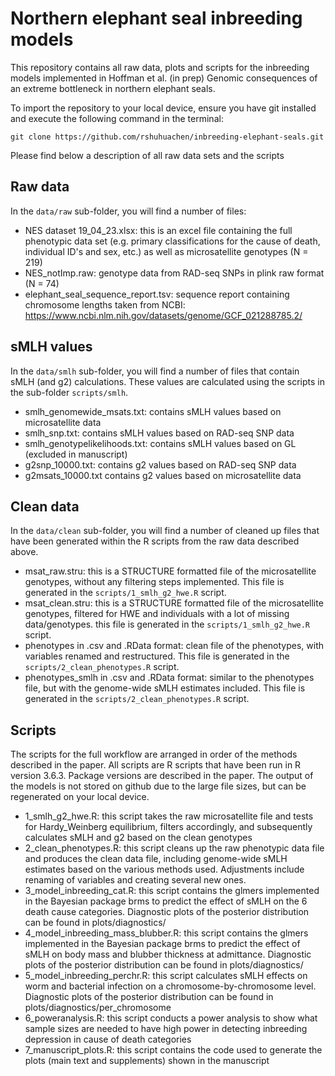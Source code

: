 # Northern elephant seal inbreeding models

This repository contains all raw data, plots and scripts for the inbreeding models implemented in Hoffman et al. (in prep) Genomic consequences of an extreme bottleneck in northern elephant seals.

To import the repository to your local device, ensure you have git installed and execute the following command in the terminal:

```
git clone https://github.com/rshuhuachen/inbreeding-elephant-seals.git
```

Please find below a description of all raw data sets and the scripts

## Raw data

In the `data/raw` sub-folder, you will find a number of files:
* NES dataset 19_04_23.xlsx: this is an excel file containing the full phenotypic data set (e.g. primary classifications
  for the cause of death, individual ID's and sex, etc.) as well as microsatellite genotypes (N = 219)
* NES_notImp.raw: genotype data from RAD-seq SNPs in plink raw format (N = 74)
* elephant_seal_sequence_report.tsv: sequence report containing chromosome lengths taken from NCBI: https://www.ncbi.nlm.nih.gov/datasets/genome/GCF_021288785.2/ 

## sMLH values
In the `data/smlh` sub-folder, you will find a number of files that contain sMLH (and g2) calculations. These values are calculated using the scripts in the sub-folder `scripts/smlh`.

* smlh_genomewide_msats.txt: contains sMLH values based on microsatellite data 
* smlh_snp.txt: contains sMLH values based on RAD-seq SNP data
* smlh_genotypelikelihoods.txt: contains sMLH values based on GL (excluded in manuscript)
* g2snp_10000.txt: contains g2 values based on RAD-seq SNP data
* g2msats_10000.txt contains g2 values based on microsatellite data

## Clean data
In the `data/clean` sub-folder, you will find a number of cleaned up files that have been generated within the R scripts from the raw data described above.
* msat_raw.stru: this is a STRUCTURE formatted file of the microsatellite genotypes, without any filtering steps implemented. This file is generated in the `scripts/1_smlh_g2_hwe.R` script.
* msat_clean.stru: this is a STRUCTURE formatted file of the microsatellite genotypes, filtered for HWE and individuals with a lot of missing data/genotypes. this file is generated in the `scripts/1_smlh_g2_hwe.R` script.
* phenotypes in .csv and .RData format: clean file of the phenotypes, with variables renamed and restructured. This file is generated in the `scripts/2_clean_phenotypes.R` script.
* phenotypes_smlh in .csv and .RData format: similar to the phenotypes file, but with the genome-wide sMLH estimates included. This file is generated in the `scripts/2_clean_phenotypes.R` script. 


## Scripts

The scripts for the full workflow are arranged in order of the methods described in the paper. All scripts are R scripts that have been run in R version 3.6.3. Package versions are described in the paper. The output of the models is not stored on github due to the large file sizes, but can be regenerated on your local device. 

* 1_smlh_g2_hwe.R: this script takes the raw microsatellite file and tests for Hardy_Weinberg equilibrium, filters accordingly, and subsequently calculates sMLH and g2 based on the clean genotypes
* 2_clean_phenotypes.R: this script cleans up the raw phenotypic data file and produces the clean data file, including genome-wide sMLH estimates based on the various methods used. Adjustments include renaming of variables and creating several new ones.
* 3_model_inbreeding_cat.R: this script contains the glmers implemented in the Bayesian package brms to predict the effect of sMLH on the 6 death cause categories. Diagnostic plots of the posterior distribution can be found in plots/diagnostics/
* 4_model_inbreeding_mass_blubber.R: this script contains the glmers implemented in the Bayesian package brms to predict the effect of sMLH on body mass and blubber thickness at admittance. Diagnostic plots of the posterior distribution can be found in plots/diagnostics/
* 5_model_inbreeding_perchr.R: this script calculates sMLH effects on worm and bacterial infection on a chromosome-by-chromosome level. Diagnostic plots of the posterior distribution can be found in plots/diagnostics/per_chromosome
* 6_poweranalysis.R: this script conducts a power analysis to show what sample sizes are needed to have high power in detecting inbreeding depression in cause of death categories
* 7_manuscript_plots.R: this script contains the code used to generate the plots (main text and supplements) shown in the manuscript